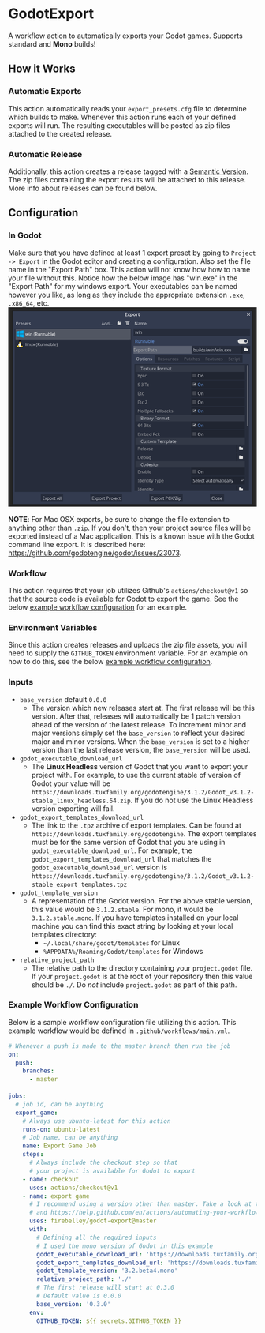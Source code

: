 # GodotExport
A workflow action to automatically exports your Godot games. Supports standard and **Mono** builds!

## How it Works

### Automatic Exports
This action automatically reads your `export_presets.cfg` file to determine which builds to make. Whenever this action runs each of your defined exports will run. The resulting executables will be posted as zip files attached to the created release.

### Automatic Release
Additionally, this action creates a release tagged with a [Semantic Version](https://semver.org/). The zip files containing the export results will be attached to this release. More info about releases can be found below.

## Configuration
### In Godot
Make sure that you have defined at least 1 export preset by going to `Project -> Export` in the Godot editor and creating a configuration. Also set the file name in the "Export Path" box. This action will not know how how to name your file without this. Notice how the below image has "win.exe" in the "Export Path" for my windows export. Your executables can be named however you like, as long as they include the appropriate extension `.exe`, `.x86_64`, etc.
![](docs/exports.png)

**NOTE**: For Mac OSX exports, be sure to change the file extension to anything other than `.zip`. If you don't, then your project source files will be exported instead of a Mac application. This is a known issue with the Godot command line export. It is described here: https://github.com/godotengine/godot/issues/23073.

### Workflow
This action requires that your job utilizes Github's `actions/checkout@v1` so that the source code is available for Godot to export the game. See the below [example workflow configuration](#example-workflow-configuration) for an example.

### Environment Variables
Since this action creates releases and uploads the zip file assets, you will need to supply the `GITHUB_TOKEN` environment variable. For an example on how to do this, see the below [example workflow configuration](#example-workflow-configuration).


### Inputs
- `base_version` default `0.0.0`
    - The version which new releases start at. The first release will be this version. After that, releases will automatically be 1 patch version ahead of the version of the latest release. To increment minor and major versions simply set the `base_version` to reflect your desired major and minor versions. When the `base_version` is set to a higher version than the last release version, the `base_version` will be used.
- `godot_executable_download_url`
  - The **Linux Headless** version of Godot that you want to export your project with. For example, to use the current stable of version of Godot your value will be `https://downloads.tuxfamily.org/godotengine/3.1.2/Godot_v3.1.2-stable_linux_headless.64.zip`. If you do not use the Linux Headless version exporting will fail.
- `godot_export_templates_download_url`
  - The link to the `.tpz` archive of export templates. Can be found at `https://downloads.tuxfamily.org/godotengine`. The export templates must be for the same version of Godot that you are using in `godot_executable_download_url`. For example, the `godot_export_templates_download_url` that matches the `godot_executable_download_url` version is `https://downloads.tuxfamily.org/godotengine/3.1.2/Godot_v3.1.2-stable_export_templates.tpz`
- `godot_template_version`
  - A representation of the Godot version. For the above stable version, this value would be `3.1.2.stable`. For mono, it would be `3.1.2.stable.mono`. If you have templates installed on your local machine you can find this exact string by looking at your local templates directory:
    - `~/.local/share/godot/templates` for Linux
    - `%APPDATA%/Roaming/Godot/templates` for Windows
- `relative_project_path`
  - The relative path to the directory containing your `project.godot` file. If your `project.godot` is at the root of your repository then this value should be `./`. Do _not_ include `project.godot` as part of this path.

### Example Workflow Configuration
Below is a sample workflow configuration file utilizing this action. This example workflow would be defined in `.github/workflows/main.yml`.

```yml
# Whenever a push is made to the master branch then run the job
on: 
  push:
    branches:
      - master

jobs:
  # job id, can be anything
  export_game:
    # Always use ubuntu-latest for this action
    runs-on: ubuntu-latest
    # Job name, can be anything
    name: Export Game Job
    steps:
      # Always include the checkout step so that 
      # your project is available for Godot to export
    - name: checkout
      uses: actions/checkout@v1
    - name: export game
      # I recommend using a version other than master. Take a look at the releases
      # and https://help.github.com/en/actions/automating-your-workflow-with-github-actions/about-actions#versioning-your-action
      uses: firebelley/godot-export@master
      with:
        # Defining all the required inputs
        # I used the mono version of Godot in this example
        godot_executable_download_url: 'https://downloads.tuxfamily.org/godotengine/3.2/beta4/mono/Godot_v3.2-beta4_mono_linux_headless_64.zip'
        godot_export_templates_download_url: 'https://downloads.tuxfamily.org/godotengine/3.2/beta4/mono/Godot_v3.2-beta4_mono_export_templates.tpz'
        godot_template_version: '3.2.beta4.mono'
        relative_project_path: './'
        # The first release will start at 0.3.0
        # Default value is 0.0.0
        base_version: '0.3.0'
      env:
        GITHUB_TOKEN: ${{ secrets.GITHUB_TOKEN }}
```
